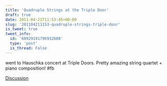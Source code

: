 ```yaml
---
title: 'Quadruple Strings at the Triple Door'
draft: true
date: 2011-04-21T11:53:45+00:00
slug: '201104211153-quadruple-strings-triple-door'
is_tweet: true
tweet_info:
  id: '60929191796932608'
  type: 'post'
  is_thread: False
---
```




went to Hauschka concert at Triple Doors. Pretty amazing string quartet + piano composition! #fb

[Discussion](https://x.com/sytelus/status/60929191796932608)
